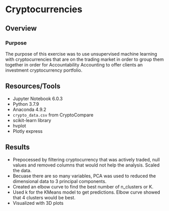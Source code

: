# Cryptocurrencies
## Overview
### Purpose
The purpose of this exercise was to use unsupervised machine learning with cryptocurrencies that are on the trading market in order to group them together in order for Accountability Accounting to offer clients an investment cryptocurrency portfolio.
## Resources/Tools
* Jupyter Notebook 6.0.3
* Python 3.7.9
* Anaconda 4.9.2
* `crypto_data.csv` from CryptoCompare
* scikit-learn library
* hvplot
* Plotly express

## Results
* Prepocessed by filtering cryptocurrency that was actively traded, null values and removed columns that would not help the analysis. Scaled the data.
* Becuase there are so many variables, PCA was used to reduced the dimensional data to 3 principal components.
* Created an elbow curve to find the best number of n_clusters or K. 
* Used k for the KMeans model to get predictions. Elbow curve showed that 4 clusters would be best.
* Visualized with 3D plots


